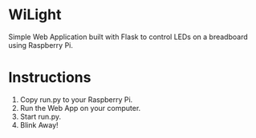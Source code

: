 # WiLight
Simple Web Application built with Flask to control LEDs on a breadboard using Raspberry Pi.

# Instructions
1. Copy run.py to your Raspberry Pi.
2. Run the Web App on your computer.
3. Start run.py.
4. Blink Away!
